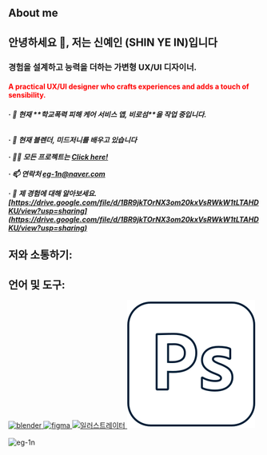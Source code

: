## About me

<h2 align="left">안녕하세요 👋, 저는 신예인 (SHIN YE IN)입니다</h2>
<h3 align="left">경험을 설계하고 능력을 더하는 가변형 UX/UI 디자이너.</h3>
<h4 style="text-align: left; color: red;">
  A practical UX/UI designer who crafts experiences and adds a touch of sensibility.
</h4>




<h5 align="left">
· 🔭 현재 **학교폭력 피해 케어 서비스 앱, 비로섬**을 작업 중입니다.

<br>· 🌱 현재 **블렌더, 미드저니**를 배우고 있습니다

· 👨‍💻 모든 프로젝트는 <a href="https://drive.google.com/file/d/11Ou5dyPwcGeOPsL-_WZmOxNekE-c-TIQ/view?usp=sharing">Click here!</a>

· 📫 연락처 **eg-1n@naver.com**

· 📄 제 경험에 대해 알아보세요. [https://drive.google.com/file/d/1BR9jkTOrNX3om20kxVsRWkW1tLTAHDKU/view?usp=sharing](https://drive.google.com/file/d/1BR9jkTOrNX3om20kxVsRWkW1tLTAHDKU/view?usp=sharing)
</h5>

<h2 align="left">저와 소통하기:</h2>
<p align="left">
</p>

<h2 align="left">언어 및 도구:</h2>
<p align="left"> <a href="https://www.blender.org/" target="_blank" rel="noreferrer"> <img src="https://download.blender.org/branding/community/blender_community_badge_white.svg" alt="blender" width="40" height="40"/> </a> <a href="https://www.figma.com/" target="_blank" rel="noreferrer"> <img src="https://www.vectorlogo.zone/logos/figma/figma-icon.svg" alt="figma" width="40" height="40"/> </a> <a href="https://www.adobe.com/in/products/illustrator.html" target="_blank" rel="noreferrer"> <img src="https://www.vectorlogo.zone/logos/adobe_illustrator/adobe_illustrator-icon.svg" alt="일러스트레이터" width="40" height="40"/> </a> <a href="https://www.photoshop.com/en" target="_blank" rel="noreferrer"> <img src="https://raw.githubusercontent.com/devicons/devicon/master/icons/photoshop/photoshop-line.svg" alt="포토샵" 너비="40" 높이="40"/> </a> </p>

<p><img align="center" src="https://github-readme-streak-stats.herokuapp.com/?user=eg-1n&" alt="eg-1n" /></p>
